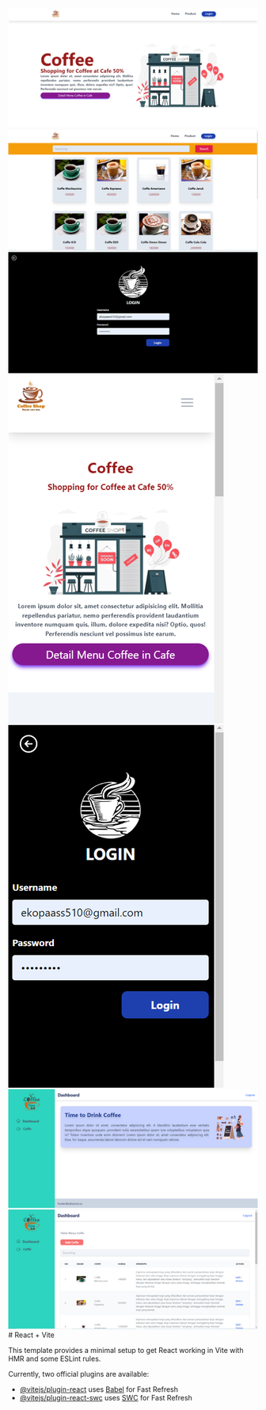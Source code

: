 <img src="https://github.com/ekopurnama25/react-learning/blob/master/PAGE_WEB_COFFE/01.PNG" />
<br/>
<img src="https://github.com/ekopurnama25/react-learning/blob/master/PAGE_WEB_COFFE/02.PNG" />
<br/>
<img src="https://github.com/ekopurnama25/react-learning/blob/master/PAGE_WEB_COFFE/03.PNG" />
<br/>
<img src="https://github.com/ekopurnama25/react-learning/blob/master/PAGE_WEB_COFFE/04.PNG" /></
<img src="https://github.com/ekopurnama25/react-learning/blob/master/PAGE_WEB_COFFE/05.PNG" />
<img src="https://github.com/ekopurnama25/react-learning/blob/master/PAGE_WEB_COFFE/06.PNG" />
<br/>
<img src="https://github.com/ekopurnama25/react-learning/blob/master/PAGE_WEB_COFFE/07.PNG" />
<br/>
<img src="https://github.com/ekopurnama25/react-learning/blob/master/PAGE_WEB_COFFE/08.PNG" />
<br/>
# React + Vite

This template provides a minimal setup to get React working in Vite with HMR and some ESLint rules.

Currently, two official plugins are available:

- [@vitejs/plugin-react](https://github.com/vitejs/vite-plugin-react/blob/main/packages/plugin-react/README.md) uses [Babel](https://babeljs.io/) for Fast Refresh
- [@vitejs/plugin-react-swc](https://github.com/vitejs/vite-plugin-react-swc) uses [SWC](https://swc.rs/) for Fast Refresh
